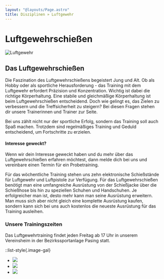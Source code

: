 ```yaml
---
layout: "@layouts/Page.astro"
title: Disziplinen » Luftgewehr
---
```


# Luftgewehr&shy;schießen

![](/images/uploads/dsc03330.jpg "Luftgewehr")

## Das Luftgewehrschießen

Die Faszination des Luftgewehrschießens begeistert Jung und Alt. Ob als Hobby oder als sportliche Herausforderung - das Training mit dem Luftgewehr erfordert Präzision und Konzentration. Wichtig ist dabei die richtige Körperhaltung. Eine stabile und gleichmäßige Körperhaltung ist beim Luftgewehrschießen entscheidend. Doch wie gelingt es, das Zielen zu verbessern und die Treffsicherheit zu steigern? Bei diesen Fragen stehen dir unsere Trainerinnen und Trainer zur Seite.

Bei uns zählt nicht nur der sportliche Erfolg, sondern das Training soll auch Spaß machen. Trotzdem sind regelmäßiges Training und Geduld entscheidend, um Fortschritte zu erzielen.

#### Interesse geweckt?

Wenn wir dein Interesse geweckt haben und du mehr über das Luftgewehrschießen erfahren möchtest, dann melde dich bei uns und vereinbare einen Termin für ein Probetraining.

Für das wöchentliche Training stehen uns zehn elektronische Schießstände für Luftgewehr und Luftpistole zur Verfügung. Für das Luftgewehrschießen benötigt man eine umfangreiche Ausrüstung von der Schießjacke über die Schießhose bis hin zu speziellen Schuhen und Handschuhen. Je erfolgreicher man ist, desto mehr kann man seine Ausrüstung erweitern. Man muss sich aber nicht gleich eine komplette Ausrüstung kaufen, sondern kann sich bei uns auch kostenlos die neueste Ausrüstung für das Training ausleihen.

### Unsere Trainingszeiten

Das Luftgewehrtraining findet jeden Freitag ab 17 Uhr in unserem Vereinsheim in der Bezirkssportanlage Pasing statt.

::list-style{.image-gal}

- ![](/images/uploads/dsc03315.jpg)
- ![](/images/uploads/dsc03394.jpg)
- ![](/images/uploads/dsc03324.jpg)
